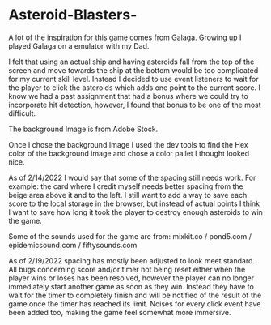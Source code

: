 # Asteroid-Blasters-
A lot of the inspiration for this game comes from Galaga. 
Growing up I played Galaga on a emulator with my Dad.

I felt that using an actual ship and having asteroids fall from the top of the screen and move towards the ship at the bottom would be too complicated for my current skill level. Instead I decided to use event listeners to wait for the player to click the asteroids which adds one point to the current score. I know we had a past assignment that had a bonus where we could try to incorporate hit detection, however, I found that bonus to be one of the most difficult.

The background Image is from Adobe Stock.

Once I chose the background Image I used the dev tools to find the Hex color of the background image and chose a color pallet I thought looked nice.

As of 2/14/2022 I would say that some of the spacing still needs work. For example: the card where I credit myself needs better spacing from the beige area above it and to the left. I still want to add a way to save each score to the local storage in the browser, but instead of actual points I think I want to save how long it took the player to destroy enough asteroids to win the game.



Some of the sounds used for the game are from: mixkit.co / pond5.com / epidemicsound.com / fiftysounds.com


As of 2/19/2022 spacing has mostly been adjusted to look meet standard. All bugs concerning score and/or timer not being reset either when the player wins or loses has been resolved, however the player can no longer immediately start another game as soon as they win. Instead they have to wait for the timer to completely finish and will be notified of the result of the game once the timer has reached its limit. Noises for every click event have been added too, making the game feel somewhat more immersive.


